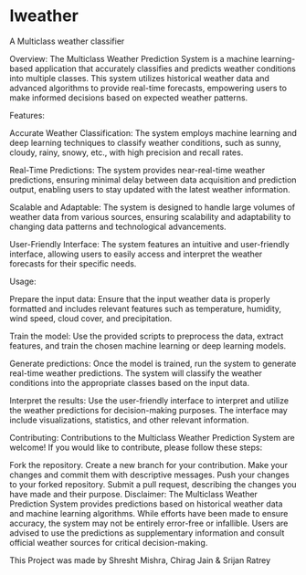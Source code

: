 # Iweather

A Multiclass weather classifier

Overview: The Multiclass Weather Prediction System is a machine learning-based application that accurately classifies and predicts weather conditions into multiple classes. This system utilizes historical weather data and advanced algorithms to provide real-time forecasts, empowering users to make informed decisions based on expected weather patterns.

Features:

Accurate Weather Classification: The system employs machine learning and deep learning techniques to classify weather conditions, such as sunny, cloudy, rainy, snowy, etc., with high precision and recall rates.

Real-Time Predictions: The system provides near-real-time weather predictions, ensuring minimal delay between data acquisition and prediction output, enabling users to stay updated with the latest weather information.

Scalable and Adaptable: The system is designed to handle large volumes of weather data from various sources, ensuring scalability and adaptability to changing data patterns and technological advancements.

User-Friendly Interface: The system features an intuitive and user-friendly interface, allowing users to easily access and interpret the weather forecasts for their specific needs.

Usage:

Prepare the input data: Ensure that the input weather data is properly formatted and includes relevant features such as temperature, humidity, wind speed, cloud cover, and precipitation.

Train the model: Use the provided scripts to preprocess the data, extract features, and train the chosen machine learning or deep learning models.

Generate predictions: Once the model is trained, run the system to generate real-time weather predictions. The system will classify the weather conditions into the appropriate classes based on the input data.

Interpret the results: Use the user-friendly interface to interpret and utilize the weather predictions for decision-making purposes. The interface may include visualizations, statistics, and other relevant information.

Contributing: Contributions to the Multiclass Weather Prediction System are welcome! If you would like to contribute, please follow these steps:

Fork the repository.
Create a new branch for your contribution.
Make your changes and commit them with descriptive messages.
Push your changes to your forked repository.
Submit a pull request, describing the changes you have made and their purpose.
Disclaimer: The Multiclass Weather Prediction System provides predictions based on historical weather data and machine learning algorithms. While efforts have been made to ensure accuracy, the system may not be entirely error-free or infallible. Users are advised to use the predictions as supplementary information and consult official weather sources for critical decision-making.

This Project was made by Shresht Mishra, Chirag Jain & Srijan Ratrey
